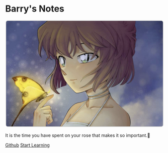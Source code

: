 # Barry's Notes
![logo](image.png)

It is the time you have spent on your rose that makes it so important.:rose:

[Github](https://github.com/Barry-Yellow/barry-yellow.github.io)
[Start Learning](_sidebar.md)
